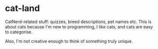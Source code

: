 # cat-land
CatNerd-related stuff: quizzes, breed descriptions, pet names etc.
This is about cats because I'm new to programming, I like cats, and cats are easy to categorise.

Also, I'm not creative enough to think of something truly unique.
